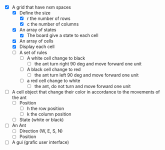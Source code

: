 -[X] A grid that have nxm spaces
	-[X] Define the size
		-[X] r the number of rows
		-[X] c the number of columns
	-[X] An array of states
		-[X] The board give a state to each cell
	-[X] An array of cells
	-[X] Display each cell
	-[ ] A set of rules
		-[ ] A white cell change to black
			-[ ] the ant turn right 90 deg and move forward one unit
		-[ ] A black cell change to red
			-[ ] the ant turn left 90 deg and move forward one unit
		-[ ] a red cell change to white
			-[ ] the ant, do not turn and move forward one unit
-[ ] A cell object that change their color in accordance to the movements of the ant
	-[ ] Position
		-[ ] h the row position
		-[ ] k the column position
	-[ ] State (white or black)
-[ ] An Ant
	-[ ] Direction (W, E, S, N)
	-[ ] Position
-[ ] A gui (grafic user interface)
